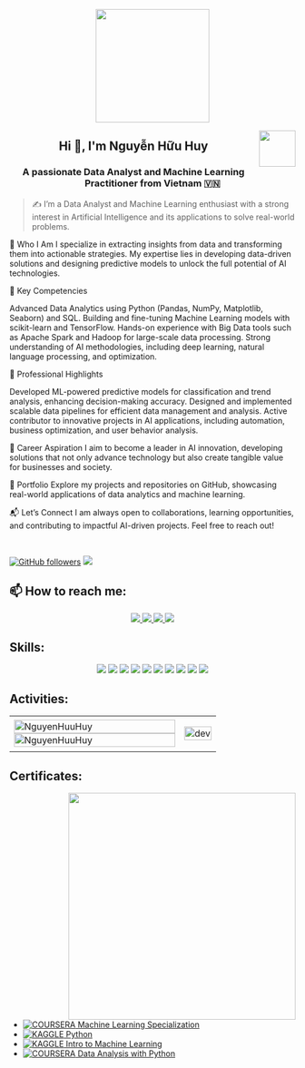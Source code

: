 <p align="center">
  <img src="https://github.com/thompsonemerson/thompsonemerson/raw/master/cover-thompson.png" height="200"/>
</p>
<!-- <img align="left" width="400" src="https://github.githubassets.com/images/modules/profile/profile-first-repo.svg" /> -->
<img align="right" width="64" src="[https://github.com/NguyenHuuHuy.png](https://scontent.fdad3-3.fna.fbcdn.net/v/t39.30808-1/474260306_1114485696810608_8377811255015955500_n.jpg?stp=dst-jpg_s200x200_tt6&_nc_cat=105&ccb=1-7&_nc_sid=e99d92&_nc_ohc=drMEhI9NAB0Q7kNvgH-2J6-&_nc_zt=24&_nc_ht=scontent.fdad3-3.fna&_nc_gid=AlQUb38PsuUDPs6VFcW4hpP&oh=00_AYBwp2Fi1n0xsDMNNOed8uP8uRL1C3KexWodDmUm6vs0oA&oe=679D4E92)" />
<!-- <img align="right" width="64" src="https://img.icons8.com/color/48/vietnam-circular.png" /> -->

<h2 align="center">Hi 👋, I'm Nguyễn Hữu Huy</h2>
<p align="center">
  <h3 align="center">A passionate Data Analyst and Machine Learning Practitioner from Vietnam 🇻🇳 </h3>
</p>

> ✍ I’m a Data Analyst and Machine Learning enthusiast with a strong interest in Artificial Intelligence and its applications to solve real-world problems.


🚀 Who I Am
I specialize in extracting insights from data and transforming them into actionable strategies. My expertise lies in developing data-driven solutions and designing predictive models to unlock the full potential of AI technologies.

🔧 Key Competencies

Advanced Data Analytics using Python (Pandas, NumPy, Matplotlib, Seaborn) and SQL.
Building and fine-tuning Machine Learning models with scikit-learn and TensorFlow.
Hands-on experience with Big Data tools such as Apache Spark and Hadoop for large-scale data processing.
Strong understanding of AI methodologies, including deep learning, natural language processing, and optimization.

🌟 Professional Highlights

Developed ML-powered predictive models for classification and trend analysis, enhancing decision-making accuracy.
Designed and implemented scalable data pipelines for efficient data management and analysis.
Active contributor to innovative projects in AI applications, including automation, business optimization, and user behavior analysis.

🎯 Career Aspiration
I aim to become a leader in AI innovation, developing solutions that not only advance technology but also create tangible value for businesses and society.

📂 Portfolio
Explore my projects and repositories on GitHub, showcasing real-world applications of data analytics and machine learning.

📬 Let’s Connect
I am always open to collaborations, learning opportunities, and contributing to impactful AI-driven projects. Feel free to reach out!

<br />

[![GitHub followers](https://img.shields.io/github/followers/NguyenHuuHuy?style=social)](https://github.com/huynguyenhuu43)
![](https://komarev.com/ghpvc/?username=NguyenHuuHuy&style=flat-square)

## 📫 How to reach me:

<p align="center">
   <a href="https://www.facebook.com/huynguyenhuu43" alt="Facebook">
    <img src="https://img.icons8.com/fluent/48/000000/facebook-new.png" target="_blank" />
  </a> 
  <a href="https://linkedin.com/in/nguyenhuuhuy" target="_blank">
    <img src="https://img.icons8.com/fluent/48/000000/linkedin.png"/>
  </a>
  <a href="https://github.com/huynguyenhuu43" alt="Github">
    <img src="https://img.icons8.com/fluent/48/000000/github.png"/>
  </a> 
  <a href="mailto:huynguyenhuu43@gmail.com" alt="Email">
    <img src="https://img.icons8.com/fluent/48/000000/mailing.png"/>
  </a>
</p>

## Skills:
<p align="center">
  <img src="https://img.icons8.com/color/48/000000/python.png"/>
  <img src="https://img.icons8.com/color/48/000000/tensorflow.png"/>
  <img src="https://img.icons8.com/color/48/000000/sql.png"/>
  <img src="https://img.icons8.com/color/48/000000/mongodb.png"/>
  <img src="https://img.icons8.com/color/48/000000/git.png"/>
  <img src="https://img.icons8.com/color/48/000000/github.png"/>
  <img src="https://img.icons8.com/fluent/48/000000/visual-studio-code-2019.png"/>
  <img src="https://img.icons8.com/dusk/48/000000/anaconda.png"/>
  <img src="https://img.icons8.com/color/48/000000/pandas.png"/>
  <img src="https://img.icons8.com/color/48/000000/numpy.png"/>
</p>

## Activities:

<table style="width:100%;">
  <tr>
    <td>
      <img src="https://github-readme-stats.vercel.app/api/top-langs/?username=huynguyenhuu43&bg_color=FFFFFF00&text_color=179fa3&layout=compact&hide=CSS&langs_count=10&custom_title=Top%20Languages%20Used" alt="NguyenHuuHuy" width="100%"/>
      <img src="https://github-readme-stats.vercel.app/api?username=tylerprogramming&bg_color=FFFFFF00&text_color=179fa3&show_icons=true&count_private=true&include_all_commits=true&custom_title=GitHub%20Activity" alt="NguyenHuuHuy" width="100%"/>
    </td>
    <td>
      <p align="center"> 
        <img src="https://cdn.dribbble.com/users/1059583/screenshots/4171367/coding-freak.gif" alt="dev" width="100%"/>
      </p>
    </td>
  </tr>
</table>

## Certificates:

<img align="right" width="400" src="https://github.githubassets.com/images/modules/profile/profile-joined-github.svg">

- [![COURSERA](https://img.shields.io/badge/-COURSERA-green) Machine Learning Specialization](https://www.coursera.org/account/accomplishments/certificate/XYZ123)
- [![KAGGLE](https://img.shields.io/badge/-KAGGLE-blue) Python](https://www.kaggle.com/learn/certification/nguyenhuuhuy/python)
- [![KAGGLE](https://img.shields.io/badge/-KAGGLE-blue) Intro to Machine Learning](https://www.kaggle.com/learn/certification/nguyenhuuhuy/intro-to-machine-learning)
- [![COURSERA](https://img.shields.io/badge/-COURSERA-green) Data Analysis with Python](https://www.coursera.org/account/accomplishments/certificate/ABC456)


